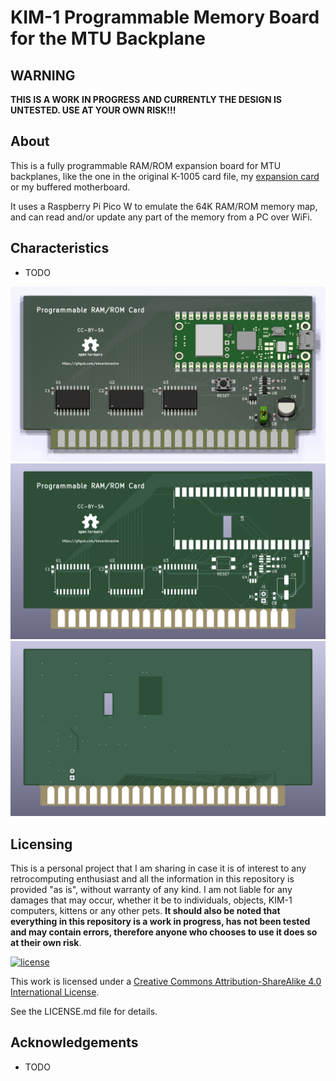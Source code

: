 # KIM-1 Programmable Memory Board for the MTU Backplane

## **WARNING**

**THIS IS A WORK IN PROGRESS AND CURRENTLY THE DESIGN IS UNTESTED. USE AT YOUR OWN RISK!!!**

## About

This is a fully programmable RAM/ROM expansion board for MTU backplanes, like the one in the original K-1005 card file, my [expansion card](https://github.com/eduardocasino/kim-1-mtu-expansion-card) or my buffered motherboard.

It uses a Raspberry Pi Pico W to emulate the 64K RAM/ROM memory map, and can read and/or update any part of the memory from a PC over WiFi.

## Characteristics

* TODO

![components](https://github.com/eduardocasino/kim-1-programmable-memory-card/blob/main/images/kim-1-programmable-memory.png?raw=true)
![front](https://github.com/eduardocasino/kim-1-programmable-memory-card/blob/main/images/kim-1-programmable-memory-front.png?raw=true)
![back](https://github.com/eduardocasino/kim-1-programmable-memory-card/blob/main/images/kim-1-programmable-memory-back.png?raw=true)

## Licensing

This is a personal project that I am sharing in case it is of interest to any retrocomputing enthusiast and all the information in this repository is provided "as is", without warranty of any kind. I am not liable for any damages that may occur, whether it be to individuals, objects, KIM-1 computers, kittens or any other pets. **It should also be noted that everything in this repository is a work in progress, has not been tested and may contain errors, therefore anyone who chooses to use it does so at their own risk**.

[![license](https://i.creativecommons.org/l/by-sa/4.0/88x31.png)](http://creativecommons.org/licenses/by-sa/4.0/)

This work is licensed under a [Creative Commons Attribution-ShareAlike 4.0 International License](http://creativecommons.org/licenses/by-sa/4.0/).

See the LICENSE.md file for details.

## Acknowledgements

* TODO